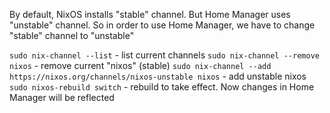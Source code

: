 By default, NixOS installs "stable" channel.
But Home Manager uses "unstable" channel.
So in order to use Home Manager, we have to change "stable" channel to "unstable"

`sudo nix-channel --list` - list current channels
`sudo nix-channel --remove nixos` - remove current "nixos" (stable)
`sudo nix-channel --add https://nixos.org/channels/nixos-unstable nixos` - add unstable nixos
`sudo nixos-rebuild switch` - rebuild to take effect. Now changes in Home Manager will be reflected
